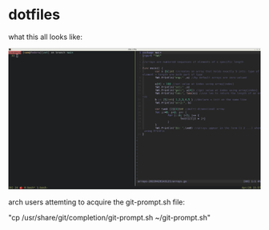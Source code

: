 # dotfiles

what this all looks like:

![Hello, World](https://github.com/samjtro/dotfiles/blob/main/bashrc.png)

arch users attemting to acquire the git-prompt.sh file:

"cp /usr/share/git/completion/git-prompt.sh ~/git-prompt.sh"
